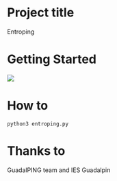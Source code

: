 # Project title
Entroping
# Getting Started
<a href="https://asciinema.org/a/lVa84GkAd4KnfcjKkUTvvNOTX" target="_blank"><img src="https://asciinema.org/a/lVa84GkAd4KnfcjKkUTvvNOTX.svg" /></a>
# How to
``` python3 entroping.py ```
# Thanks to
GuadalPING team and IES Guadalpin
